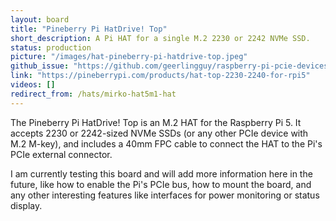 ```yaml
---
layout: board
title: "Pineberry Pi HatDrive! Top"
short_description: A Pi HAT for a single M.2 2230 or 2242 NVMe SSD.
status: production
picture: "/images/hat-pineberry-pi-hatdrive-top.jpeg"
github_issue: "https://github.com/geerlingguy/raspberry-pi-pcie-devices/issues/559"
link: "https://pineberrypi.com/products/hat-top-2230-2240-for-rpi5"
videos: []
redirect_from: /hats/mirko-hat5m1-hat
---
```

The Pineberry Pi HatDrive! Top is an M.2 HAT for the Raspberry Pi 5. It accepts 2230 or 2242-sized NVMe SSDs (or any other PCIe device with M.2 M-key), and includes a 40mm FPC cable to connect the HAT to the Pi's PCIe external connector.

I am currently testing this board and will add more information here in the future, like how to enable the Pi's PCIe bus, how to mount the board, and any other interesting features like interfaces for power monitoring or status display.
